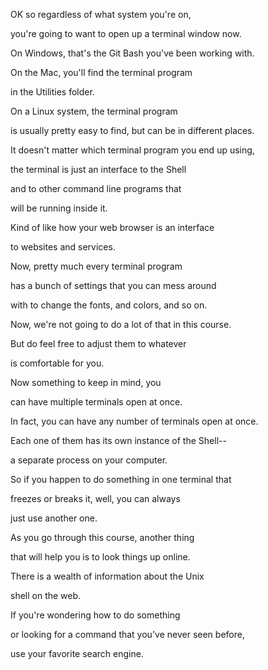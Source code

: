 OK so regardless of
what system you're on,

you're going to want to open
up a terminal window now.

On Windows, that's the Git
Bash you've been working with.

On the Mac, you'll find
the terminal program

in the Utilities folder.

On a Linux system,
the terminal program

is usually pretty easy to find,
but can be in different places.

It doesn't matter which terminal
program you end up using,

the terminal is just an
interface to the Shell

and to other command
line programs that

will be running inside it.

Kind of like how your web
browser is an interface

to websites and services.

Now, pretty much
every terminal program

has a bunch of settings
that you can mess around

with to change the fonts,
and colors, and so on.

Now, we're not going to do a
lot of that in this course.

But do feel free to
adjust them to whatever

is comfortable for you.

Now something to
keep in mind, you

can have multiple
terminals open at once.

In fact, you can have any number
of terminals open at once.

Each one of them has its
own instance of the Shell--

a separate process
on your computer.

So if you happen to do
something in one terminal that

freezes or breaks it,
well, you can always

just use another one.

As you go through this
course, another thing

that will help you is to
look things up online.

There is a wealth of
information about the Unix

shell on the web.

If you're wondering
how to do something

or looking for a command that
you've never seen before,

use your favorite search engine.
